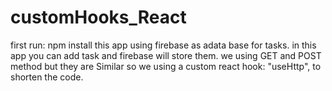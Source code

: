 # customHooks_React
first run: npm install
this app using firebase as adata base for tasks.
in this app you can add task and firebase will store them.
we using GET and POST method but they are Similar so we using a custom react hook: "useHttp", to shorten the code.
